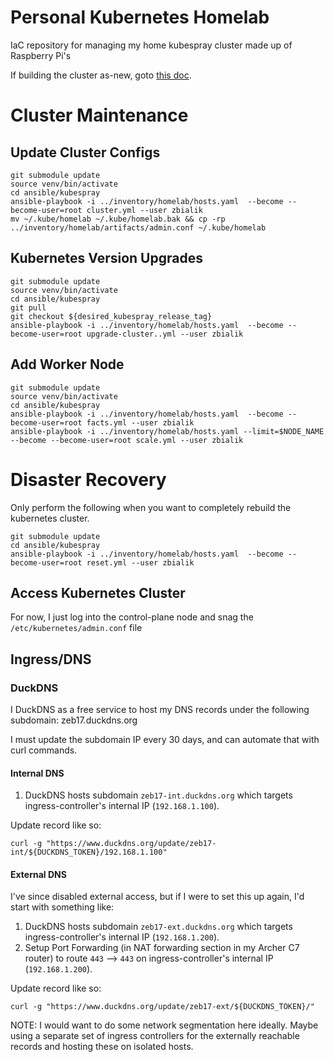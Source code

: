 # Personal Kubernetes Homelab
IaC repository for managing my home kubespray cluster made up of Raspberry Pi's

If building the cluster as-new, goto [this doc](docs/INIT_CLUSTER.md).

# Cluster Maintenance

## Update Cluster Configs

```
git submodule update
source venv/bin/activate
cd ansible/kubespray
ansible-playbook -i ../inventory/homelab/hosts.yaml  --become --become-user=root cluster.yml --user zbialik
mv ~/.kube/homelab ~/.kube/homelab.bak && cp -rp ../inventory/homelab/artifacts/admin.conf ~/.kube/homelab
```

## Kubernetes Version Upgrades

```
git submodule update
source venv/bin/activate
cd ansible/kubespray
git pull
git checkout ${desired_kubespray_release_tag}
ansible-playbook -i ../inventory/homelab/hosts.yaml  --become --become-user=root upgrade-cluster..yml --user zbialik 
```

## Add Worker Node

```
git submodule update
source venv/bin/activate
cd ansible/kubespray
ansible-playbook -i ../inventory/homelab/hosts.yaml  --become --become-user=root facts.yml --user zbialik 
ansible-playbook -i ../inventory/homelab/hosts.yaml --limit=$NODE_NAME  --become --become-user=root scale.yml --user zbialik 
```

# Disaster Recovery

Only perform the following when you want to completely rebuild the kubernetes cluster.

```
git submodule update
cd ansible/kubespray
ansible-playbook -i ../inventory/homelab/hosts.yaml  --become --become-user=root reset.yml --user zbialik
```

## Access Kubernetes Cluster

For now, I just log into the control-plane node and snag the `/etc/kubernetes/admin.conf` file 

## Ingress/DNS

### DuckDNS

I DuckDNS as a free service to host my DNS records under the following subdomain: zeb17.duckdns.org

I must update the subdomain IP every 30 days, and can automate that with curl commands.

#### Internal DNS

1. DuckDNS hosts subdomain `zeb17-int.duckdns.org` which targets ingress-controller's internal IP (`192.168.1.100`).

Update record like so:

```
curl -g "https://www.duckdns.org/update/zeb17-int/${DUCKDNS_TOKEN}/192.168.1.100"
```

#### External DNS

I've since disabled external access, but if I were to set this up again, I'd start with something like:

1. DuckDNS hosts subdomain `zeb17-ext.duckdns.org` which targets ingress-controller's internal IP (`192.168.1.200`).
1. Setup Port Forwarding (in NAT forwarding section in my Archer C7 router) to route `443` --> `443` on ingress-controller's internal IP (`192.168.1.200`).

Update record like so:

```
curl -g "https://www.duckdns.org/update/zeb17-ext/${DUCKDNS_TOKEN}/"
```

NOTE: I would want to do some network segmentation here ideally. Maybe using a separate set of ingress controllers for the externally reachable records and hosting these on isolated hosts.
